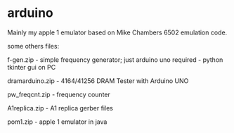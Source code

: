 # arduino

Mainly my apple 1 emulator based on Mike Chambers 6502 emulation code.

some others files:

f-gen.zip - simple frequency generator; just arduino uno required - python tkinter gui on PC

dramarduino.zip - 4164/41256 DRAM Tester with Arduino UNO

pw_freqcnt.zip - frequency counter

A1replica.zip - A1 replica gerber files

pom1.zip - apple 1 emulator in java

